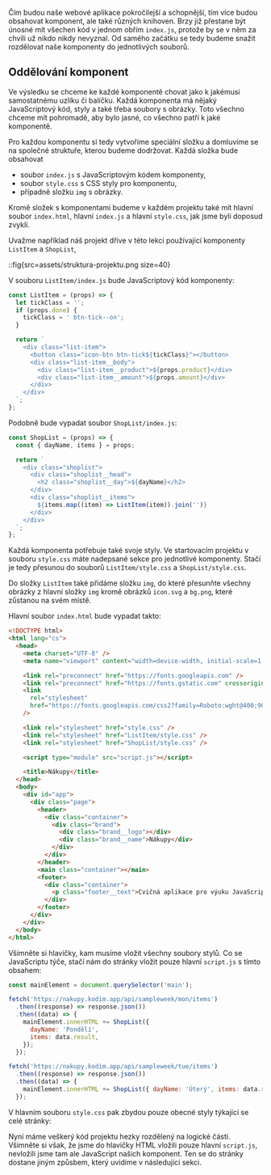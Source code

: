 Čím budou naše webové aplikace pokročilejší a schopnější, tím více budou obsahovat komponent, ale také různých knihoven. Brzy již přestane být únosné mít všechen kód v jednom obřím `index.js`, protože by se v něm za chvíli už nikdo nikdy nevyznal. Od samého začátku se tedy budeme snažit rozdělovat naše komponenty do jednotlivých souborů.

## Oddělování komponent

Ve výsledku se chceme ke každé komponentě chovat jako k jakémusi samostatnému uzlíku či balíčku. Každá komponenta má nějaký JavaScriptový kód, styly a také třeba soubory s obrázky. Toto všechno chceme mít pohromadě, aby bylo jasné, co všechno patří k jaké komponentě.

Pro každou komponentu si tedy vytvoříme speciální složku a domluvíme se na společné struktuře, kterou budeme dodržovat. Každá složka bude obsahovat

- soubor `index.js` s JavaScriptovým kódem komponenty,
- soubor `style.css` s CSS styly pro komponentu,
- případně složku `img` s obrázky.

Kromě složek s komponentami budeme v každém projektu také mít hlavní soubor `index.html`, hlavní `index.js` a hlavní `style.css`, jak jsme byli doposud zvyklí.

Uvažme například náš projekt dříve v této lekci používající komponenty `ListItem` a `ShopList`,

::fig{src=assets/struktura-projektu.png size=40}

V souboru `ListItem/index.js` bude JavaScriptový kód komponenty:

```js
const ListItem = (props) => {
  let tickClass = '';
  if (props.done) {
    tickClass = ' btn-tick--on';
  }

  return `
    <div class="list-item">
      <button class="icon-btn btn-tick${tickClass}"></button>
      <div class="list-item__body">
        <div class="list-item__product">${props.product}</div>
        <div class="list-item__amount">${props.amount}</div>
      </div>
    </div>
  `;
};
```

Podobně bude vypadat soubor `ShopList/index.js`:

```js
const ShopList = (props) => {
  const { dayName, items } = props;

  return `
    <div class="shoplist">
      <div class="shoplist__head">
        <h2 class="shoplist__day">${dayName}</h2>
      </div>
      <div class="shoplist__items">
        ${items.map((item) => ListItem(item)).join('')}
      </div>
    </div>
  `;
};
```

Každá komponenta potřebuje také svoje styly. Ve startovacím projektu v souboru `style.css` máte nadepsané sekce pro jednotlivé komponenty. Stačí je tedy přesunou do souborů `ListItem/style.css` a `ShopList/style.css`.

Do složky `ListItem` také přidáme složku `img`, do které přesunňte všechny obrázky z hlavní složky `img` kromě obrázků `icon.svg` a `bg.png`, které zůstanou na svém místě.

Hlavní soubor `index.html` bude vypadat takto:

```html
<!DOCTYPE html>
<html lang="cs">
  <head>
    <meta charset="UTF-8" />
    <meta name="viewport" content="width=device-width, initial-scale=1.0" />

    <link rel="preconnect" href="https://fonts.googleapis.com" />
    <link rel="preconnect" href="https://fonts.gstatic.com" crossorigin />
    <link
      rel="stylesheet"
      href="https://fonts.googleapis.com/css2?family=Roboto:wght@400;900&display=swap"
    />

    <link rel="stylesheet" href="style.css" />
    <link rel="stylesheet" href="ListItem/style.css" />
    <link rel="stylesheet" href="ShopList/style.css" />

    <script type="module" src="script.js"></script>

    <title>Nákupy</title>
  </head>
  <body>
    <div id="app">
      <div class="page">
        <header>
          <div class="container">
            <div class="brand">
              <div class="brand__logo"></div>
              <div class="brand__name">Nákupy</div>
            </div>
          </div>
        </header>
        <main class="container"></main>
        <footer>
          <div class="container">
            <p class="footer__text">Cvičná aplikace pro výuku JavaScriptu.</p>
          </div>
        </footer>
      </div>
    </div>
  </body>
</html>
```

Všimněte si hlavičky, kam musíme vložit všechny soubory stylů. Co se JavaScriptu týče, stačí nám do stránky vložit pouze hlavní `script.js` s tímto obsahem:

```js
const mainElement = document.querySelector('main');

fetch('https://nakupy.kodim.app/api/sampleweek/mon/items')
  .then((response) => response.json())
  .then((data) => {
    mainElement.innerHTML += ShopList({
      dayName: 'Pondělí',
      items: data.result,
    });
  });

fetch('https://nakupy.kodim.app/api/sampleweek/tue/items')
  .then((response) => response.json())
  .then((data) => {
    mainElement.innerHTML += ShopList({ dayName: 'Úterý', items: data.result });
  });
```

V hlavním souboru `style.css` pak zbydou pouze obecné styly týkající se celé stránky:

Nyní máme veškerý kód projektu hezky rozdělený na logické části. Všimněte si však, že jsme do hlavičky HTML vložili pouze hlavní `script.js`, nevložili jsme tam ale JavaScript našich komponent. Ten se do stránky dostane jiným způsbem, který uvidíme v následující sekci.
